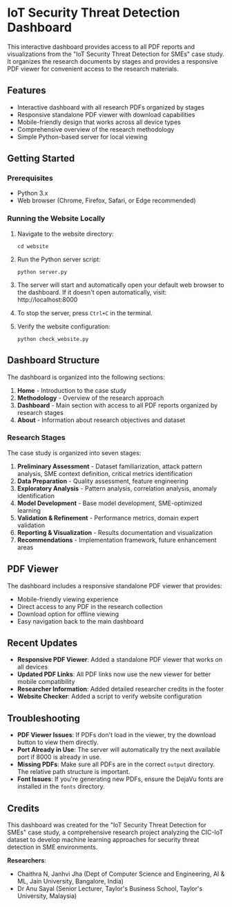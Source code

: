 # IoT Security Threat Detection Dashboard

This interactive dashboard provides access to all PDF reports and visualizations from the "IoT Security Threat Detection for SMEs" case study. It organizes the research documents by stages and provides a responsive PDF viewer for convenient access to the research materials.

## Features

- Interactive dashboard with all research PDFs organized by stages
- Responsive standalone PDF viewer with download capabilities
- Mobile-friendly design that works across all device types
- Comprehensive overview of the research methodology
- Simple Python-based server for local viewing

## Getting Started

### Prerequisites

- Python 3.x
- Web browser (Chrome, Firefox, Safari, or Edge recommended)

### Running the Website Locally

1. Navigate to the website directory:
   ```
   cd website
   ```

2. Run the Python server script:
   ```
   python server.py
   ```

3. The server will start and automatically open your default web browser to the dashboard.
   If it doesn't open automatically, visit: http://localhost:8000

4. To stop the server, press `Ctrl+C` in the terminal.

5. Verify the website configuration:
   ```
   python check_website.py
   ```

## Dashboard Structure

The dashboard is organized into the following sections:

1. **Home** - Introduction to the case study
2. **Methodology** - Overview of the research approach
3. **Dashboard** - Main section with access to all PDF reports organized by research stages
4. **About** - Information about research objectives and dataset

### Research Stages

The case study is organized into seven stages:

1. **Preliminary Assessment** - Dataset familiarization, attack pattern analysis, SME context definition, critical metrics identification
2. **Data Preparation** - Quality assessment, feature engineering
3. **Exploratory Analysis** - Pattern analysis, correlation analysis, anomaly identification
4. **Model Development** - Base model development, SME-optimized learning
5. **Validation & Refinement** - Performance metrics, domain expert validation
6. **Reporting & Visualization** - Results documentation and visualization
7. **Recommendations** - Implementation framework, future enhancement areas

## PDF Viewer

The dashboard includes a responsive standalone PDF viewer that provides:

- Mobile-friendly viewing experience
- Direct access to any PDF in the research collection
- Download option for offline viewing
- Easy navigation back to the main dashboard

## Recent Updates

- **Responsive PDF Viewer**: Added a standalone PDF viewer that works on all devices
- **Updated PDF Links**: All PDF links now use the new viewer for better mobile compatibility
- **Researcher Information**: Added detailed researcher credits in the footer
- **Website Checker**: Added a script to verify website configuration

## Troubleshooting

- **PDF Viewer Issues**: If PDFs don't load in the viewer, try the download button to view them directly.
- **Port Already in Use**: The server will automatically try the next available port if 8000 is already in use.
- **Missing PDFs**: Make sure all PDFs are in the correct `output` directory. The relative path structure is important.
- **Font Issues**: If you're generating new PDFs, ensure the DejaVu fonts are installed in the `fonts` directory.

## Credits

This dashboard was created for the "IoT Security Threat Detection for SMEs" case study, a comprehensive research project analyzing the CIC-IoT dataset to develop machine learning approaches for security threat detection in SME environments.

**Researchers**:
- Chaithra N, Janhvi Jha (Dept of Computer Science and Engineering, AI & ML, Jain University, Bangalore, India)
- Dr Anu Sayal (Senior Lecturer, Taylor's Business School, Taylor's University, Malaysia) 